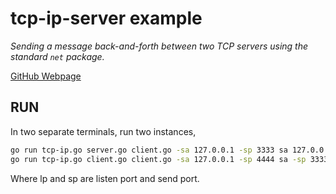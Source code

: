 # tcp-ip-server example

_Sending a message back-and-forth between two TCP servers using the
standard `net` package._

[GitHub Webpage](https://jeffdecola.github.io/my-go-examples/)

## RUN

In two separate terminals, run two instances,

```bash
go run tcp-ip.go server.go client.go -sa 127.0.0.1 -sp 3333 sa 127.0.0.1 -sp 4444 
go run tcp-ip.go client.go client.go -sa 127.0.0.1 -sp 4444 sa -sp 3333 -start
```

Where lp and sp are listen port and send port.

